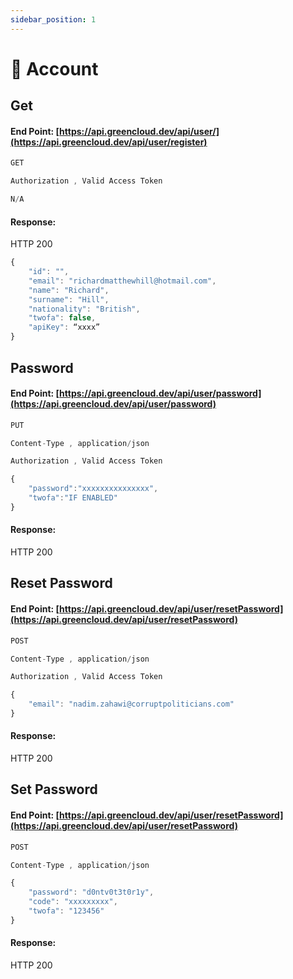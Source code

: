 ```yaml
---
sidebar_position: 1
---
```


# 🧑 Account

## Get

#### End Point: [https://api.greencloud.dev/api/user/](https://api.greencloud.dev/api/user/register)

```js title="HTTP VERB"
GET 
```

```js title="Content Header"
Authorization , Valid Access Token
```

```js title="Body"
N/A
```

#### Response:

HTTP 200

```js title="API Response"
{
	"id": "",
	"email": "richardmatthewhill@hotmail.com",
	"name": "Richard",
	"surname": "Hill",
	"nationality": "British",
	"twofa": false,
	"apiKey": “xxxx”
}
```


## Password

#### End Point: [https://api.greencloud.dev/api/user/password](https://api.greencloud.dev/api/user/password)

```js title="HTTP VERB"
PUT 
```

```js title="Content Header"
Content-Type , application/json

Authorization , Valid Access Token
```

```js title="Body"
{
	"password":"xxxxxxxxxxxxxxx",
	"twofa":"IF ENABLED"
}
```

#### Response:

HTTP 200

## Reset Password

#### End Point: [https://api.greencloud.dev/api/user/resetPassword](https://api.greencloud.dev/api/user/resetPassword)

```js title="HTTP VERB"
POST 
```

```js title="Content Header"
Content-Type , application/json

Authorization , Valid Access Token
```

```js title="Body"
{
	"email": "nadim.zahawi@corruptpoliticians.com"
}
```

#### Response:

HTTP 200

## Set Password

#### End Point: [https://api.greencloud.dev/api/user/resetPassword](https://api.greencloud.dev/api/user/resetPassword)

```js title="HTTP VERB"
POST 
```

```js title="Content Header"
Content-Type , application/json
```

```js title="Body"
{
	"password": "d0ntv0t3t0r1y",
	"code": "xxxxxxxxx",
	"twofa": "123456"
}
```

#### Response:

HTTP 200

